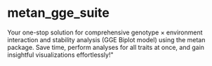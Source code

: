 # metan_gge_suite
Your one-stop solution for comprehensive genotype × environment interaction and stability analysis (GGE Biplot model) using the metan package. Save time, perform analyses for all traits at once, and gain insightful visualizations effortlessly!"
